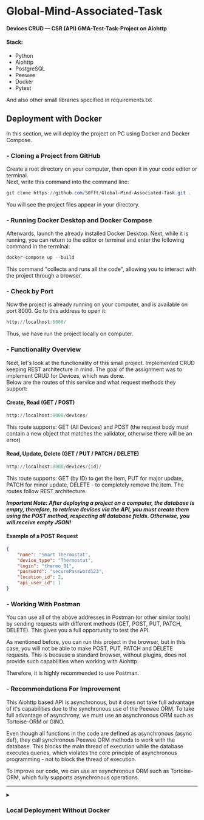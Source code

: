 # Global-Mind-Associated-Task
#### Devices CRUD — CSR (API) GMA-Test-Task-Project on Aiohttp

#### Stack:
 - Python
 - Aiohttp
 - PostgreSQL
 - Peewee
 - Docker
 - Pytest

And also other small libraries specified in requirements.txt

## Deployment with Docker
In this section, we will deploy the project on PC using Docker and Docker Compose.

### - Cloning a Project from GitHub
Create a root directory on your computer, then open it in your code editor or terminal.
<br>
Next, write this command into the command line:
```powershell
git clone https://github.com/S0fft/Global-Mind-Associated-Task.git .
```
You will see the project files appear in your directory.

### - Running Docker Desktop and Docker Compose
Afterwards, launch the already installed Docker Desktop. Next, while it is running, you can return to the editor or terminal and enter the following command in the terminal:
```powershell
docker-compose up --build
```
This command "collects and runs all the code", allowing you to interact with the project through a browser.

### - Check by Port
Now the project is already running on your computer, and is available on port 8000.
Go to this address to open it:
```powershell
http://localhost:8000/
```
Thus, we have run the project locally on computer.

### - Functionality Overview
Next, let's look at the functionality of this small project. Implemented CRUD keeping REST architecture in mind.
The goal of the assignment was to implement CRUD for Devices, which was done.
<br>
Below are the routes of this service and what request methods they support:

#### Create, Read (GET / POST)
```powershell
http://localhost:8000/devices/
```
This route supports: GET (All Devices) and POST (the request body must contain a new object that matches the validator, otherwise there will be an error)

#### Read, Update, Delete (GET / PUT / PATCH / DELETE)
```powershell
http://localhost:8000/devices/{id}/
```
This route supports: GET (by ID) to get the item, PUT for major update, PATCH for minor update, DELETE - to completely remove the item.
The routes follow REST architecture.

***Important Note: After deploying a project on a computer, the database is empty, therefore, to retrieve devices via the API, you must create them using the POST method, respecting all database fields. Otherwise, you will receive empty JSON!***

#### Example of a POST Request
```json
{
    "name": "Smart Thermostat",
    "device_type": "Thermostat",
    "login": "thermo_01",
    "password": "securePassword123",
    "location_id": 2,
    "api_user_id": 1
}
```

### - Working With Postman

You can use all of the above addresses in Postman (or other similar tools) by sending requests with different methods (GET, POST, PUT, PATCH, DELETE). This gives you a full opportunity to test the API. <br>

As mentioned before, you can run this project in the browser, but in this case, you will not be able to make POST, PUT, PATCH and DELETE requests. This is because a standard browser, without plugins, does not provide such capabilities when working with Aiohttp. <br>

Therefore, it is highly recommended to use Postman.

### - Recommendations For Improvement
This Aiohttp based API is asynchronous, but it does not take full advantage of it's capabilities due to the synchronous use of the Peewee ORM. To take full advantage of asynchrony, we must use an asynchronous ORM such as Tortoise-ORM or GINO. <br>

Even though all functions in the code are defined as asynchronous (async def), they call synchronous Peewee ORM methods to work with the database. This blocks the main thread of execution while the database executes queries, which violates the core principle of asynchronous programming - not to block the thread of execution. <br>

To improve our code, we can use an asynchronous ORM such as Tortoise-ORM, which fully supports asynchronous operations.

---

<details>
<summary><h3> Local Deployment Without Docker </h3></summary>
These commands will help you deploy the project locally. <br>
<br>
 
 ***Important Note: The project is configured to work with Docker. If you use this deployment approach, you need to change the configuration in the .env and app.py files before starting the server. Specifically, you should: Uncomment the necessary commands that are already commented out and replace mutually exclusive lines as needed. These lines are marked in the code. <br> Otherwise, you will receive an error!*** <br>

### - Example of Lines of Code That Need to Be Changed (as shown below)
app.py:
```python
if __name__ == '__main__':
    db.connect()
    db_setup()
    # web.run_app(app, host="0.0.0.0", port=8080)  # Docker - MUST BE COMMENTED
    web.run_app(app, host='127.0.0.1', port=8080)  # Local - MUST BE UNCOMMENTED
```

.env:
```python
DB_NAME=gma_task
DB_USER=postgres
DB_PASSWORD=admin
# DB_HOST=db # Docker - MUST BE COMMENTED
DB_HOST=localhost # Local - MUST BE UNCOMMENTED
DB_PORT=5432
```
### - Routes in Local Development Without Docker
In this approach, the service routes are different, they are listed below.
<br>
#### Create, Read (GET / POST)
```powershell
http://127.0.0.1:8080/devices/
```
#### Read, Update, Delete (GET / PUT / PATCH / DELETE)
```powershell
http://127.0.0.1:8080/devices/{id}/
```
The functionality is the same, the HOST and PORT of the service are just different.

## <p align="center">Windows</p>

### - Stack Installing
To begin, install: [Python](https://www.python.org/downloads/) | [PostgreSQL](https://www.postgresql.org/) <br> Links are provided to the latest versions of the tools.
<br>

### - Cloning a Project From GitHub
All the same, сreate a root directory on your computer, then open it in your code editor or terminal.
<br>
Next, write this command into the command line:
```powershell
git clone https://github.com/S0fft/Global-Mind-Associated-Task.git .
```
You will see the project files appear in your directory. After, continue to enter the following commands.

### - Virtual Environment
Create virtual environment:
```powershell
python -m venv .venv
```

And activate it:

```powershell
.venv\Scripts\Activate
```

### - Requirements
Next, install packages:

```powershell
python.exe -m pip install --upgrade pip
```
```powershell
pip install -r requirements.txt
```

<!-- ### Fixtures
Load data from fixture for devices
```powershell
code
``` -->

### - Server Rise
Then, run server:
```powershell
python app.py
```
<br>

<!-- ---------------------------------------------- -->

## <p align="center">UNIX Systems</p>
These commands do the same thing as described above, only on UNIX systems. <br> Before this, the code must be modified as indicated in the note above!
<br>

### - Virtual Environment
```bash
python3 -m venv ../venv
```

```bash
source ../venv/bin/activate
```

### - Requirements
```bash
pip3 install --upgrade pip
```
```bash
pip3 install -r requirements.txt
```

<!-- ### Fixtures
```bash
code
``` -->

### - Server Rise
```bash
python3 app.py
```
</details>
